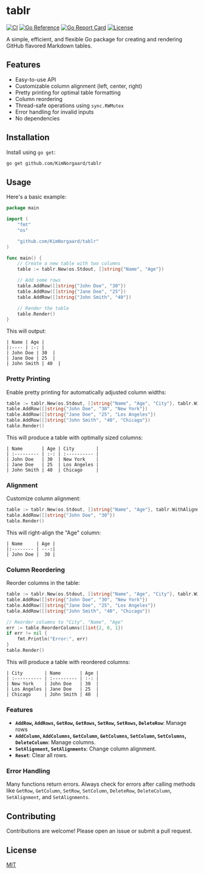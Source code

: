 # tablr

[![CI](https://github.com/KimNorgaard/tablr/actions/workflows/ci.yaml/badge.svg)](https://github.com/KimNorgaard/tablr/actions/workflows/ci.yaml)
[![Go Reference](https://pkg.go.dev/badge/github.com/KimNorgaard/tablr)](https://pkg.go.dev/github.com/KimNorgaard/tablr)
[![Go Report Card](https://goreportcard.com/badge/github.com/KimNorgaard/tablr)](https://goreportcard.com/report/github.com/KimNorgaard/tablr)
[![License](https://img.shields.io/github/license/KimNorgaard/tablr)](LICENSE)

A simple, efficient, and flexible Go package for creating and rendering GitHub
flavored Markdown tables.

## Features

-   Easy-to-use API
-   Customizable column alignment (left, center, right)
-   Pretty printing for optimal table formatting
-   Column reordering
-   Thread-safe operations using `sync.RWMutex`
-   Error handling for invalid inputs
-   No dependencies

## Installation

Install using `go get`:

```bash
go get github.com/KimNorgaard/tablr
```

## Usage

Here's a basic example:

```go
package main

import (
	"fmt"
	"os"

	"github.com/KimNorgaard/tablr"
)

func main() {
	// Create a new table with two columns
	table := tablr.New(os.Stdout, []string{"Name", "Age"})

	// Add some rows
	table.AddRow([]string{"John Doe", "30"})
	table.AddRow([]string{"Jane Doe", "25"})
	table.AddRow([]string{"John Smith", "40"})

	// Render the table
	table.Render()
}
```

This will output:

```
| Name | Age |
|:---- | :-: |
| John Doe | 30  |
| Jane Doe | 25  |
| John Smith | 40  |
```

### Pretty Printing

Enable pretty printing for automatically adjusted column widths:

```go
table := tablr.New(os.Stdout, []string{"Name", "Age", "City"}, tablr.WithPretty(true))
table.AddRow([]string{"John Doe", "30", "New York"})
table.AddRow([]string{"Jane Doe", "25", "Los Angeles"})
table.AddRow([]string{"John Smith", "40", "Chicago"})
table.Render()
```

This will produce a table with optimally sized columns:

```
| Name       | Age | City        |
| :--------- | :-: | :---------- |
| John Doe   | 30  | New York    |
| Jane Doe   | 25  | Los Angeles |
| John Smith | 40  | Chicago     |
```

### Alignment

Customize column alignment:

```go
table := tablr.New(os.Stdout, []string{"Name", "Age"}, tablr.WithAlignments([]tablr.Alignment{tablr.AlignLeft, tablr.AlignRight}), tablr.WithPretty(true))
table.AddRow([]string{"John Doe", "30"})
table.Render()
```

This will right-align the "Age" column:

```
| Name     | Age |
|:-------- | ---:|
| John Doe |  30 |
```

### Column Reordering

Reorder columns in the table:

```go
table := tablr.New(os.Stdout, []string{"Name", "Age", "City"}, tablr.WithPretty(true))
table.AddRow([]string{"John Doe", "30", "New York"})
table.AddRow([]string{"Jane Doe", "25", "Los Angeles"})
table.AddRow([]string{"John Smith", "40", "Chicago"})

// Reorder columns to "City", "Name", "Age"
err := table.ReorderColumns([]int{2, 0, 1})
if err != nil {
    fmt.Println("Error:", err)
}
table.Render()
```

This will produce a table with reordered columns:

```
| City        | Name       | Age |
| :---------- | :--------- | :-: |
| New York    | John Doe   | 30  |
| Los Angeles | Jane Doe   | 25  |
| Chicago     | John Smith | 40  |
```

### Features

-   **`AddRow`, `AddRows`, `GetRow`, `GetRows`, `SetRow`,
    `SetRows`, `DeleteRow`**: Manage rows
-   **`AddColumn`, `AddColumns`, `GetColumn`, `GetColumns`,
    `SetColumn`, `SetColumns`, `DeleteColumn`**: Manage columns.
-   **`SetAlignment`, `SetAlignments`**: Change column alignment.
-   **`Reset`**: Clear all rows.

### Error Handling

Many functions return errors. Always check for errors after calling methods like
`GetRow`, `GetColumn`, `SetRow`, `SetColumn`, `DeleteRow`,
`DeleteColumn`, `SetAlignment`, and `SetAlignments`.

## Contributing

Contributions are welcome! Please open an issue or submit a pull request.

## License

[MIT](LICENSE)

